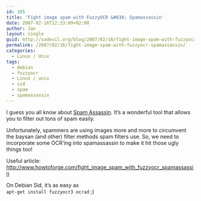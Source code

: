 ```yaml
---
id: 105
title: 'Fight image spam with FuzzyOCR &#038; Spamassassin'
date: 2007-02-16T12:33:09+02:00
author: Jan
layout: single
guid: http://sadevil.org/blog/2007/02/16/fight-image-spam-with-fuzzyocr-spamassassin/
permalink: /2007/02/16/fight-image-spam-with-fuzzyocr-spamassassin/
categories:
  - Linux / Unix
tags:
  - debian
  - fozzyocr
  - Linux / unix
  - sid
  - spam
  - spamassassin
---
```

I guess you all know about <a href="http://spamassassin.apache.org/" target="_blank">Spam Assassin</a>. It&#8217;s a wonderful tool that allows you to filter out tons of spam easily.

Unfortunately, spammers are using images more and more to circumvent the baysan (and other) filter methods spam filters use. So, we need to incorporate some OCR&#8217;ing into spamassassin to make it hit those ugly things too!

Useful article: <a href="http://www.howtoforge.com/fight_image_spam_with_fuzzyocr_spamassassin" target="_blank">http://www.howtoforge.com/fight_image_spam_with_fuzzyocr_spamassassin</a>

On Debian Sid, it&#8217;s as easy as  
`apt-get install fuzzyocr3 ocrad` ;)